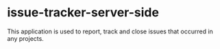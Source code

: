# issue-tracker-server-side
This application is used to report, track and close issues that occurred in any projects.
